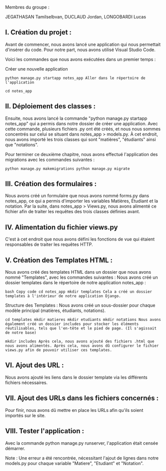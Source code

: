 Membres du groupe :

JEGATHASAN Tamilselbvan, DUCLAUD Jordan, LONGOBARDI Lucas

## I. Création du projet :
Avant de commencer, nous avons lancé une application qui nous permettait d'insérer du code. Pour notre part, nous avons utilisé Visual Studio Code.

Voici les commandes que nous avons exécutées dans un premier temps :

Créer une nouvelle application

```
python manage.py startapp notes_app Aller dans le répertoire de l'application
```

```
cd notes_app
```

## II. Déploiement des classes :
Ensuite, nous avons lancé la commande "python manage.py startapp notes_app" qui a permis dans notre dossier de créer une application. Avec cette commande, plusieurs fichiers .py ont été créés, et nous nous sommes concentrés sur celui se situant dans notes_app > models.py. À cet endroit, nous avons importé les trois classes qui sont "matières", "étudiants" ainsi que "notations".

Pour terminer ce deuxième chapitre, nous avons effectué l'application des migrations avec les commandes suivantes :

```
python manage.py makemigrations python manage.py migrate
```

## III. Création des formulaires :
Nous avons créé un formulaire que nous avons nommé forms.py dans notes_app, ce qui a permis d'importer les variables Matières, Étudiant et la notation. Par la suite, dans notes_app > Views.py, nous avons alimenté ce fichier afin de traiter les requêtes des trois classes définies avant.


## IV. Alimentation du fichier views.py
C'est à cet endroit que nous avons défini les fonctions de vue qui étaient responsables de traiter les requêtes HTTP.


## V. Création des Templates HTML :
Nous avons créé des templates HTML dans un dossier que nous avons nommé "Templates", avec les commandes suivantes : Nous avons créé un dossier templates dans le répertoire de notre application notes_app :

```
bash Copy code cd notes_app mkdir templates Cela a créé un dossier templates à l'intérieur de notre application Django.
```

Structure des Templates : Nous avons créé un sous-dossier pour chaque modèle principal (matières, étudiants, notations).

```
cd templates mkdir matieres mkdir etudiants mkdir notations Nous avons également créé un dossier includes pour stocker les éléments réutilisables, tels que l'en-tête et le pied de page. (Il s'agissait de notre base)
```

```
mkdir includes Après cela, nous avons ajouté des fichiers .html que nous avons alimentés. Après cela, nous avons dû configurer le fichier views.py afin de pouvoir utiliser ces templates.

```

## VI. Ajout des URL :
Nous avons ajouté les liens dans le dossier template via les différents fichiers nécessaires.


## VII. Ajout des URLs dans les fichiers concernés :
Pour finir, nous avons dû mettre en place les URLs afin qu'ils soient importés sur le site.


## VIII. Tester l'application :
Avec la commande python manage.py runserver, l'application était censée démarrer.

Note : Une erreur a été rencontrée, nécessitant l'ajout de lignes dans notre models.py pour chaque variable "Matiere", "Etudiant" et "Notation".

